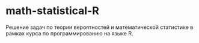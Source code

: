 # math-statistical-R
Решение задач по теории вероятностей и математической статистике в рамках курса по программированию на языке R.
